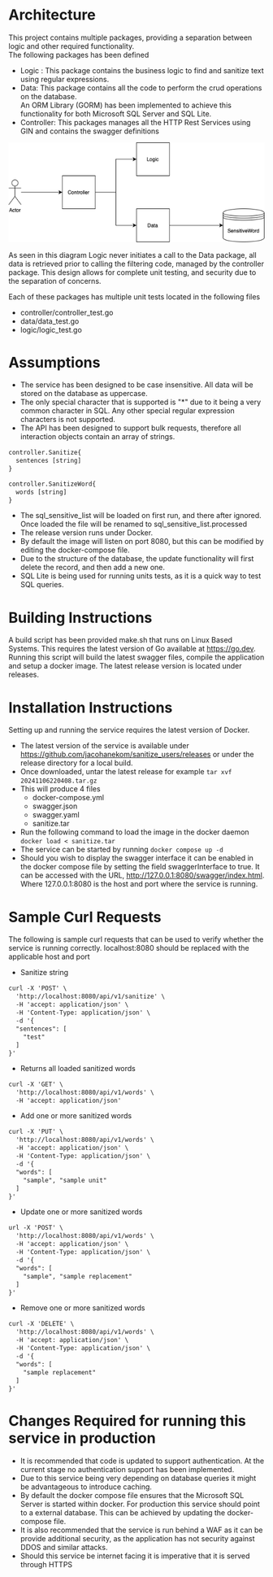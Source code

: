 # Architecture

This project contains multiple packages, providing a separation between logic and other required functionality.
<br>The following packages has been defined

* Logic : This package contains the business logic to find and sanitize text using regular expressions. 
* Data: This package contains all the code to perform the crud operations on the database.<br>
An ORM Library (GORM) has been implemented to achieve this functionality for both Microsoft SQL Server and SQL Lite.
* Controller: This packages manages all the HTTP Rest Services using GIN and contains the swagger definitions

![architecture.png](architecture.png)

As seen in this diagram Logic never initiates a call to the Data package, all data is retrieved prior to calling the filtering
code, managed by the controller package. This design allows for complete unit testing, and security due to the 
separation of concerns.

Each of these packages has multiple unit tests located in the following files
* controller/controller_test.go
* data/data_test.go
* logic/logic_test.go

# Assumptions

* The service has been designed to be case insensitive. All data will be stored on the database as uppercase. 
* The only special character that is supported is "*" due to it being a very common character in SQL. Any other special regular expression characters is not supported. 
* The API has been designed to support bulk requests, therefore all interaction objects contain an array of strings.
```
controller.Sanitize{
  sentences	[string]
}
```
```
controller.SanitizeWord{
  words	[string]
}
```
* The sql_sensitive_list will be loaded on first run, and there after ignored. Once loaded the file will be renamed to sql_sensitive_list.processed
* The release version runs under Docker.
* By default the image will listen on port 8080, but this can be modified by editing the docker-compose file.
* Due to the structure of the database, the update functionality will first delete the record, and then add a new one. 
* SQL Lite is being used for running units tests, as it is a quick way to test SQL queries. 

# Building Instructions
A build script has been provided make.sh that runs on Linux Based Systems. This requires the latest version of Go available at https://go.dev. Running this script will build the latest 
swagger files, compile the application and setup a docker image. The latest release version is located under releases. 

# Installation Instructions
Setting up and running the service requires the latest version of Docker. 
* The latest version of the service is available under https://github.com/jacohanekom/sanitize_users/releases or under the release directory for a local build. 
* Once downloaded, untar the latest release for example 
```tar xvf 20241106220408.tar.gz```
* This will produce 4 files
   - docker-compose.yml
   - swagger.json
   - swagger.yaml
   - sanitize.tar
* Run the following command to load the image in the docker daemon ```docker load < sanitize.tar```
* The service can be started by running ```docker compose up -d```
* Should you wish to display the swagger interface it can be enabled in the docker compose file by setting the field swaggerInterface to true. It can be accessed with the URL,
http://127.0.0.1:8080/swagger/index.html. Where 127.0.0.1:8080 is the host and port where the service is running. 

# Sample Curl Requests 
The following is sample curl requests that can be used to verify whether the service is running correctly. localhost:8080 
should be replaced with the applicable host and port 
* Sanitize string
```
curl -X 'POST' \
  'http://localhost:8080/api/v1/sanitize' \
  -H 'accept: application/json' \
  -H 'Content-Type: application/json' \
  -d '{
  "sentences": [
    "test"
  ]
}'
```
* Returns all loaded sanitized words
```
curl -X 'GET' \
  'http://localhost:8080/api/v1/words' \
  -H 'accept: application/json'
```
* Add one or more sanitized words
```
curl -X 'PUT' \
  'http://localhost:8080/api/v1/words' \
  -H 'accept: application/json' \
  -H 'Content-Type: application/json' \
  -d '{
  "words": [
    "sample", "sample unit"
  ]
}'
```
* Update one or more sanitized words
```
url -X 'POST' \
  'http://localhost:8080/api/v1/words' \
  -H 'accept: application/json' \
  -H 'Content-Type: application/json' \
  -d '{
  "words": [
    "sample", "sample replacement"
  ]
}'
```
* Remove one or more sanitized words
```
curl -X 'DELETE' \
  'http://localhost:8080/api/v1/words' \
  -H 'accept: application/json' \
  -H 'Content-Type: application/json' \
  -d '{
  "words": [
    "sample replacement"
  ]
}'
```
# Changes Required for running this service in production 
* It is recommended that code is updated to support authentication. At the current stage no authentication support has been implemented. 
* Due to this service being very depending on database queries it might be advantageous to introduce caching.
* By default the docker compose file ensures that the Microsoft SQL Server is started within docker. For production this service should point to
a external database. This can be achieved by updating the docker-compose file.
* It is also recommended that the service is run behind a WAF as it can be provide additional security, as the application has not security against
DDOS and similar attacks. 
* Should this service be internet facing it is imperative that it is served through HTTPS